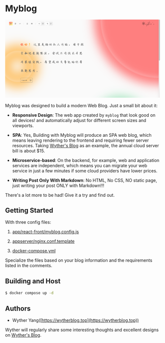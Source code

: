 # Myblog

![Wyther's Blog home page](myblogHomePage.png)  

Myblog was designed to build a modern Web Blog. Just a small bit about it:  

- **Responsive Design**: The web app created by `myblog` that look good on all devices! and automatically adjust for different screen sizes and viewports.  

- **SPA**: Yes, Building with Myblog will produce an SPA web blog, which means leaving rendering to the frontend and requiring fewer server resources. Taking [Wyther's Blog](https://wytherblog.top) as an example, the annual cloud server bill is about $15.

- **Microservice-based**: On the backend, for example, web and application services are independent, which means you can migrate your web service in just a few minutes if some cloud providers have lower prices.

- **Writing Post Only With Markdown**: No HTML, No CSS, NO static page, just writing your post ONLY with Markdown!!!  

There's a lot more to be had! Give it a try and find out.  

## Getting Started

With three config files:  

1. [app/react-front/myblog.config.js](app/react-front/myblog.config.js)

2. [appserver/nginx.conf.template](appserver/nginx.conf.template)  

3. [docker-compose.yml](docker-compose.yml)

Specialize the files based on your blog information and the requirements listed in the comments.

## Building and Host

```bash
$ docker compose up -d
```  

## Authors

- Wyther Yang([https://wytherblog.top](https://wytherblog.top))

Wyther will regularly share some interesting thoughts and excellent designs on [Wyther's Blog](https://wytherblog.top).



